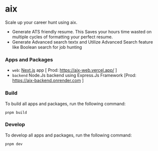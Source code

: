 # aix
Scale up your career hunt using aix.
- Generate ATS friendly resume. This Saves your hours time wasted on multiple cycles of formatting your perfect resume.
- Generate Advanced search textx and Utilize Advanced Search feature like Boolean search for job hunting

### Apps and Packages

- `web`: [Next.js](https://nextjs.org/) app [ Prod: https://aix-web.vercel.app/ ]
- `backend` Node.Js backend using Express.Js Framework [Prod: https://aix-backend.onrender.com ]

### Build

To build all apps and packages, run the following command:

```
pnpm build
```

### Develop

To develop all apps and packages, run the following command:

```
pnpm dev
```